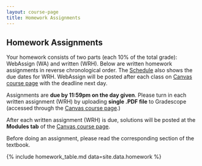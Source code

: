 ```yaml
---
layout: course-page
title: Homework Assignments
---
```


## Homework Assignments
Your homework consists of two parts (each 10% of the total grade): WebAssign (WA) and written (WRH).
Below are written homework assignments  in reverse chronological order.  The [Schedule](assets/general/F25/schedule.pdf) also shows the due dates for WRH. WebAssign will be posted after each class on [Canvas course page](https://canvas.alaska.edu/courses/27085) with the deadline next day.

Assignments are **due by 11:59pm on the day given**.  Please turn in each written assignment (WRH) by uploading **single .PDF file** to Gradescope (accessed through the [Canvas course page](https://canvas.alaska.edu/courses/27085).)

After each written assignment (WRH) is due, solutions will be posted at the **Modules tab** of the [Canvas course page](https://canvas.alaska.edu/courses/27085).

Before doing an assignment, please read the corresponding section of the textbook.

{% include homework_table.md  data=site.data.homework %}
